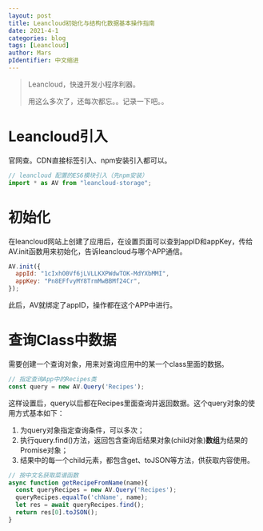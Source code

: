 ```yaml
---
layout: post
title: Leancloud初始化与结构化数据基本操作指南
date: 2021-4-1
categories: blog
tags: [Leancloud]
author: Mars
pIdentifier: 中文缩进
---
```


> Leancloud，快速开发小程序利器。
>
> 用这么多次了，还每次都忘。。记录一下吧。。

# Leancloud引入

官网查。CDN直接标签引入、npm安装引入都可以。

```js
// leancloud 配置的ES6模块引入（先npm安装）
import * as AV from "leancloud-storage";
```

# 初始化

在leancloud网站上创建了应用后，在设置页面可以查到appID和appKey，传给AV.init函数用来初始化，告诉leancloud与哪个APP通信。

```js
AV.init({
  appId: "1cIxhO0Vf6jLVLLKXPWdwTOK-MdYXbMMI",
  appKey: "Pn8EFfvyMY8TrmMwBBMf24Cr",
});
```
此后，AV就绑定了appID，操作都在这个APP中进行。

# 查询Class中数据

需要创建一个查询对象，用来对查询应用中的某一个class里面的数据。

```js
// 指定查询App中的Recipes类
const query = new AV.Query('Recipes');
```

这样设置后，query以后都在Recipes里面查询并返回数据。这个query对象的使用方式基本如下：

1. 为query对象指定查询条件，可以多次；
2. 执行query.find()方法，返回包含查询后结果对象(child对象)**数组**为结果的Promise对象；
3. 结果中的每一个child元素，都包含get、toJSON等方法，供获取内容使用。

```js
// 按中文名获取菜谱函数
async function getRecipeFromName(name){
  const queryRecipes = new AV.Query('Recipes');
  queryRecipes.equalTo('chName', name);
  let res = await queryRecipes.find();
  return res[0].toJSON();
}
```